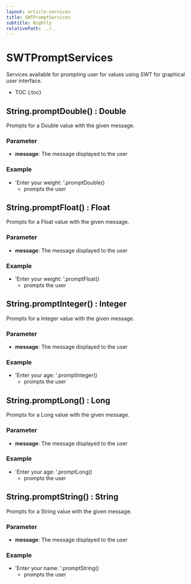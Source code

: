 ```yaml
---
layout: article-services
title: SWTPromptServices
subtitle: Nightly
relativePath: ../..
---
```


<!--
/********************************************************************************
** Copyright (c) 2015 Obeo.
** All rights reserved. This program and the accompanying materials
** are made available under the terms of the Eclipse Public License v1.0
** which accompanies this distribution, and is available at
** http://www.eclipse.org/legal/epl-v10.html
**
** Contributors:
**    Stephane Begaudeau (Obeo) - initial API and implementation
*********************************************************************************/
-->

# SWTPromptServices

Services available for prompting user for values using SWT for graphical user interface.

* TOC
{:toc}

## String.promptDouble() : Double

Prompts for a Double value with the given message.

### Parameter

* **message**: The message displayed to the user

### Example

* 'Enter your weight: '.promptDouble()
  * prompts the user

## String.promptFloat() : Float

Prompts for a Float value with the given message.

### Parameter

* **message**: The message displayed to the user

### Example

* 'Enter your weight: '.promptFloat()
  * prompts the user

## String.promptInteger() : Integer

Prompts for a Integer value with the given message.

### Parameter

* **message**: The message displayed to the user

### Example

* 'Enter your age: '.promptInteger()
  * prompts the user

## String.promptLong() : Long

Prompts for a Long value with the given message.

### Parameter

* **message**: The message displayed to the user

### Example

* 'Enter your age: '.promptLong()
  * prompts the user

## String.promptString() : String

Prompts for a String value with the given message.

### Parameter

* **message**: The message displayed to the user

### Example

* 'Enter your name: '.promptString()
  * prompts the user



